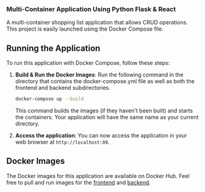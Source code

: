 ### Multi-Container Application Using Python Flask & React

A multi-container shopping list application that allows CRUD operations. This project is easily launched using the Docker Compose file.

## Running the Application

To run this application with Docker Compose, follow these steps:

1. **Build & Run the Docker Images**: Run the following command in the directory that contains the docker-compose.yml file as well as both the frontend and backend subdirectories.
   
    ```bash
    docker-compose up --build
    ```

    This command builds the images (if they haven't been built) and starts the containers. Your application will have the same name as your current directory.
   
2. **Access the application**: You can now access the application in your web browser at `http://localhost:80`.



## Docker Images

The Docker images for this application are available on Docker Hub. Feel free to pull and run images for the [frontend](https://hub.docker.com/r/seanbryson/capstone_solution-frontend) and [backend](https://hub.docker.com/r/seanbryson/capstone_solution-backend).
